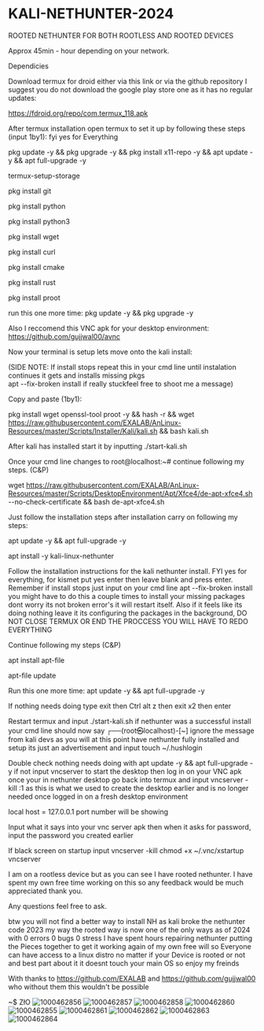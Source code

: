 # KALI-NETHUNTER-2024
ROOTED NETHUNTER FOR BOTH ROOTLESS AND ROOTED DEVICES

Approx 45min - hour depending on your network.

Dependicies

Download termux for droid either  via this link or via the github repository I suggest you do not download the google play store one as it has no regular updates:

 https://fdroid.org/repo/com.termux_118.apk

After termux installation open termux to set it up by following these steps (input 1by1): 
fyi yes for Everything

pkg update -y && pkg upgrade -y && pkg install x11-repo -y && apt update -y && apt full-upgrade -y 

termux-setup-storage 

pkg install git

pkg install python 

pkg install python3

pkg install wget 

pkg install curl

pkg install cmake

pkg install rust

pkg install proot

run this one more time:
pkg update -y && pkg upgrade -y

Also I reccomend this VNC apk for your desktop environment:
https://github.com/gujjwal00/avnc

Now your terminal is setup lets move onto the kali install:

(SIDE NOTE:
If install stops repeat this in your cmd line until instalation continues it gets and installs missing pkgs  
apt --fix-broken install 
if really stuckfeel free to shoot me a message)

Copy and paste (1by1):

pkg install wget openssl-tool proot -y && hash -r && wget https://raw.githubusercontent.com/EXALAB/AnLinux-Resources/master/Scripts/Installer/Kali/kali.sh && bash kali.sh

After kali has installed start it by inputting 
./start-kali.sh

Once your cmd line changes to root@localhost:~# continue following my steps. (C&P)

wget https://raw.githubusercontent.com/EXALAB/AnLinux-Resources/master/Scripts/DesktopEnvironment/Apt/Xfce4/de-apt-xfce4.sh --no-check-certificate && bash de-apt-xfce4.sh

Just follow the installation steps after installation carry on following my steps:

apt update -y && apt full-upgrade -y 

apt install -y kali-linux-nethunter 

Follow the installation instructions for the kali nethunter install. FYI yes for everything, for kismet put yes enter then leave blank and press enter. Remember if install stops just input on your cmd line 
apt --fix-broken install you might have to do this a couple times to install your missing packages dont worry its not broken error's it will restart itself. Also if it feels like its doing nothing leave it its configuring the packages in the background, DO NOT CLOSE TERMUX OR END THE PROCCESS YOU WILL HAVE TO REDO EVERYTHING 

Continue following my steps (C&P)

apt install apt-file

apt-file update

Run this one more time:
apt update -y && apt full-upgrade -y 

If nothing needs doing type exit then Ctrl alt z then exit x2 then enter

Restart termux and input ./start-kali.sh if nethunter was a successful install your cmd line should now say ┌──(root㉿localhost)-[~] ignore the message from kali devs as you will at this point have nethunter fully installed and setup its just an advertisement and input touch ~/.hushlogin 

Double check nothing needs doing with apt update -y && apt full-upgrade -y if not input vncserver to start the desktop then log in on your VNC apk once your in nethunter desktop go back into termux and input vncserver -kill :1 as this is what we used to create the desktop earlier and is no longer needed once logged in on a fresh desktop environment

local host = 127.0.0.1 port number will be showing 

Input what it says into your vnc server apk then when it asks for password, input the password you created earlier 

If black screen on startup input vncserver -kill
chmod +x ~/.vnc/xstartup 
vncserver 

I am on a rootless device but as you can see I have rooted nethunter. I have spent my own free time  working on this so any feedback would be much appreciated thank you.

Any questions feel free to ask.

btw you will not find a better way to install NH as kali broke the nethunter code 2023 my way the rooted way is now one of the only ways as of 2024 with 0 errors 0 bugs 0 stress I have spent hours repairing nethunter putting the Pieces together to get it working again of my own free will so Everyone can have access to a linux  distro no matter if your Device is rooted or not and best part about it it doesnt touch your main OS so enjoy my freinds

With thanks to https://github.com/EXALAB and https://github.com/gujjwal00 who without them this wouldn't be possible

~$ ZłO
![1000462856](https://github.com/user-attachments/assets/f74e8b29-a1af-45ec-8e9f-13fbfb04f92e)
![1000462857](https://github.com/user-attachments/assets/ff96bb37-c2e7-4af3-b7a6-0582b77e5606)
![1000462858](https://github.com/user-attachments/assets/88c50b30-eb34-4308-a5a7-498da84b6049)
![1000462860](https://github.com/user-attachments/assets/32ecc025-9c95-4d9b-9815-25c4264b4477)
![1000462855](https://github.com/user-attachments/assets/82163e61-a811-4ec2-9799-b036e1b5c9b1)
![1000462861](https://github.com/user-attachments/assets/9a98edde-c1e6-49bf-ac85-6951a33733c8)
![1000462862](https://github.com/user-attachments/assets/a770727a-3888-4dfb-b5d3-a89f2a93e079)
![1000462863](https://github.com/user-attachments/assets/99960030-d1a4-4a2e-a79c-ef21bce06956)
![1000462864](https://github.com/user-attachments/assets/e556e0a8-8983-483c-8843-7d7d830195ec)

